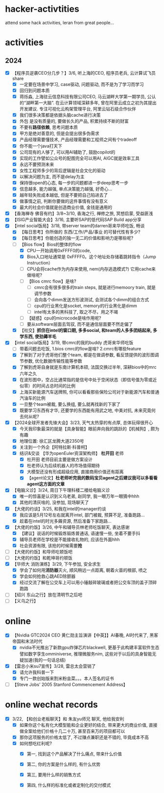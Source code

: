 # hacker-activtities
attend some hack activities, leran from great people...
# activities
## 2024
- [x] 【程序员逆袭CEO分几步？】3/6, 听上海的CEO, 程序员老兵, 云计算试飞员share
  - [x] 一定要在场景中学习, case驱动, 问题驱动, 而不是为了学习而学习
  - [x] 回归到问题本质
  - [x] 蒋烁淼, 上海驻云信息科技有限公司CEO, 马云湖畔大学第一期学员, 公认的“湖畔第一大脑”. 在云计算领域深耕多年, 曾在阿里云成立之初为其提出开发建议. 专注可视化云构架管理平台, 阿里云钻石级合作伙伴
  - [x] 我们很多决策都是依据头脑cache进行决策
  - [x] 外包 是没有质量的, 要做长久的产品, 积累持续不断的财富
  - [x] 不要有**路径依赖**, 思考问题本质
  - [x] 甲方是绝对善意的, 但是会提出很多伪需求
  - [x] 产品经理需要懂技术, 产品经理需要和工程师之间有个tradeoff
  - [x] 你不能一个java打天下
  - [x] 公司现有的人够了, 可以用AI辅助了, 鼓励copilot的
  - [x] 实现的工作譬如公众号的配图完全可以用AI, AIGC就是效率工具
  - [x] 永远不要预测未来
  - [x] 女性工程师多少的背后逻辑是社会文化的驱动
  - [x] 以解决问题为主, 而不是delay为主
  - [x] 保持很open的心态, 每一步的问题都进一步deep思考一步
  - [x] 信息越多, 能力越强, 单点决策能力越强, 好奇心...
  - [x] 越年轻失败成本越低, 但是不要把自己陷进去了
  - [x] 做事情之前, 判断你要做的这件事情有没有意义
  - [x] 最大的社会价值就是创造商业价值, 金钱是通用的
- [x] 【香海禅寺 佛音有约】3/8~3/10, 香海之行, 禅修之旅, 冥想启蒙, 受益匪浅
- [x] 【ISIG产业智能大会】3/16, 主要听SAP的低代码SAP Build app分享
- [x] 【intel social饭局】3/18, 带server team的darren哥来华师吃饭, 畅谈
  - [x] 【每日思考】你所做的 东西/工作/产品/事业 的可替代性有多少?
  - [x] 【每日思考】你能创造的独一无二的价值和影响力是哪些呢?
  - [ ] 【Bios flow】Bios的整体的flow
    - [x] CPU一开始调用0xFFFF0的code, 
    - [x] Bios入口地址通常是 0xFFFF0。这个地址处存储着跳转指令（Jump Instruction）
    - [ ] CPU会将cache作为内存来使用, nem(内存逃逸模式?) 它用cache来做啥呢?
    - [ ] 【Bios cmrc flow】是啥?
      - [ ] cmrc会有很多很多的train steps, 就是进行memoory train, 就是调节参数
      - [ ] 会向各个dimm发送方形波测试, 会测试各个dimm的组合方式
      - [ ] cpu的行业黑化是socket, memory的行业黑化是dimm
      - [ ] intel有太多的黑科技了, 取之不尽，用之不竭
    - [ ] 【疑惑】cpu的microcode是啥作用呢?
    - [ ] 要从software层面去驾驭, 而不是通信层面要不然走偏了
  - [x] 【社交】**抓住在intel的窗口期, 多多social, 和team的人多多团结起来, 多学东西, 使劲薅羊毛** 
- [x] 【intel social饭局】3/19, 带cmrc的我的buddy 虎哥来华师吃饭
  - [ ] 带着问题去吃饭, 1.bios cmrc的flow是啥? 2.cmrc有哪些feature
  - [x] 了解到了对于虎哥他们整个team, 都是在做调参数, 看反馈提供的波形图调节参数, 优化数据传输性能等参数
  - [x] 了解到虎哥自身就是东南计算机本硕, 法国交换过半年, 深耕bios中的mrc六年之久
  - [x] 在波形图中，空占比通常指的是信号中处于空闲状态（即信号值为零或近似零）的时间占总时间的比例
  - [x] 上海买新能源汽车送牌照, 你可以看看那些保险公司对于新能源汽车和普通汽油车的比例
  - [x] 一旦整个team被裁, 要么换组, 要么就再找新的下家了
  - [x] 既要学习东西有才华, 还要学的东西能有用武之地, 中美对抗, 未来究竟何去何从呢? 
- [x] 【2024全球开发者先锋大会】3/23, 天气太热穿的有点厚, 总体玩得很开心
  - [x] 今天我印象最深的就是【具身智能】眼前奔向我的跳跃的【机械狗】, 颇为有趣 
  - [x] 地理位置: 徐汇区龙腾大道2350号
  - [x] 关注到一个外企【阿特拉斯·科普柯】
  - [x] 结识&交谈 【华为openEuler资深架构师】 **杜开田** 老师
    - [x] 杜开田 老师目前主要是做方案设计
    - [x] 杜老师认为后续机器人的市场值得期待
    - [x] 大模型还没有形成超级应用, 直接商用价值还有距离
    - [x] 【agent论文】**杜老师听完我的数码宝贝agent之后建议我可以多看看agent这方面的文章**     
- [x] 【电脑义诊】3/24, 周日下午理科楼二楼给电脑义诊
  - [x] 唯一的惊喜是认识到义乌老弟, 赵同学, 我一眼万年一眼猜中hhh
  - [x] 其他的清灰啥的, 没参加, 现场聊天了
- [x] 【大佬的约谈】3/25, 和我在intel的manager约谈
  - [x] 我应该是5月12号左右就离开intel, 部门被裁, 预算不足, 准备跑路...
  - [x] 趁着在intel的时光多薅资源, 然后准备下家跑路...
- [x] 【大佬的约饭】3/26, 中午和辅导员林老师吃饭聊天, 表达感谢
  - [x] 【建议】说话的时候锻炼锻炼普通话, 语速慢一些, 坐着不要手抖
  - [x] 辅导员老师在学校是不能接收礼物的, 应该在外面hhh
  - [x] 社会资源有限, 该抢的时候需要**抢**
- [ ] 【大佬的约饭】和导师吃顿饭吧    
- [ ] 【大佬的约饭】和乾坤哥约顿饭
- [x] 【华师大 消防演练】3/29, 下午参加, 安全求生
  - [x] 学会了如何用**消防器**灭火, 顺风稍远一点距离, 朝着火苗的根部, 喷之
  - [x] 学会如何抢救心跳AED除颤器
  - [x] 经过交流了解在公交车上可以用小锤敲碎玻璃或者把公交车顶的盖子顶碎跑路   
- [ ] 【绍兴 东山之行】放在清明节之后吧
- [ ] 【义乌之行】
# online
- [x] 【Nvidia GTC2024 CEO 黄仁勋主旨演讲【中英】】AI春晚, AI时代来了, 黑客帝国和末法时代
  - [x] nvidia不光推出了新款gpu炸弹芯片blackwell, 更基于此构建丰富软件生态譬如数字孪生omminiverse, 推理微服务nim, 这些对于以后的具身智能无疑加速(我的一句话总结) 
- [x] 【雷总小米su7宣传】3/28, 雷总太会营销了
  - [x] 请允许我科普一下
  - [x] 专门一款创始版来割米粉韭菜。。。本人签名的证书
- [ ] 【Steve Jobs' 2005 Stanford Commencement Address】 
# online wechat records
- [x] 3/22, 【和创业老板聊天】和 朱友yu师兄 聊天, 他给我安利
  - [x] 如果你这个私有化大模型能和企业更好的结合, 带来更大的商业价值, 直接做全案给他们价格十几二十万, 甚至百来万的项目都可以
  - [x] 那你这项服务的价格太低了, 不过赚点兼职还是不错的, 毕竟成本不高
  - [x] 如何想吃红利呢?
    - [x] 第一, 找到这个产品解决了什么痛点, 带来什么价值
    - [x] 第二, 你的方案是什么样的, 有什么优势
    - [x] 第三, 要用什么样的销售方式
    - [x] 第四, 什么样的标准化或者定制化的交付模式
   
